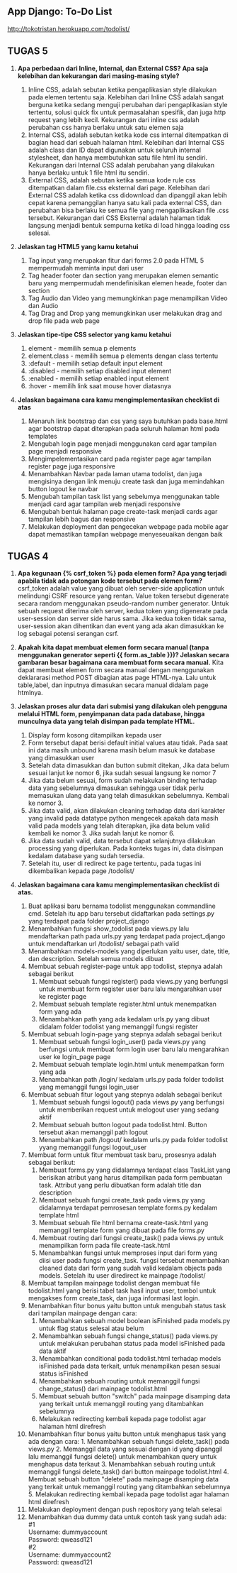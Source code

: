 ## App Django: To-Do List
http://tokotristan.herokuapp.com/todolist/

## TUGAS 5

1. **Apa perbedaan dari Inline, Internal, dan External CSS? Apa saja kelebihan dan kekurangan dari masing-masing style?**

    1. Inline CSS, adalah sebutan ketika pengaplikasian style dilakukan pada elemen tertentu saja. Kelebihan dari Inline CSS adalah sangat berguna ketika sedang menguji perubahan dari pengaplikasian style tertentu, solusi quick fix untuk permasalahan spesifik, dan juga http request yang lebih kecil. Kekurangan dari inline css adalah perubahan css hanya berlaku untuk satu elemen saja
    2. Internal CSS, adalah sebutan ketika kode css internal ditempatkan di bagian head dari sebuah halaman html. Kelebihan dari Internal CSS adalah class dan ID dapat digunakan untuk seluruh internal stylesheet, dan hanya membutuhkan satu file html itu sendiri. Kekurangan dari Internal CSS adalah perubahan yang dilakukan hanya berlaku untuk 1 file html itu sendiri.
    3. External CSS, adalah sebutan ketika semua kode rule css ditempatkan dalam file.css eksternal dari page. Kelebihan dari External CSS adalah ketika css didownload dan dipanggil akan lebih cepat karena pemanggilan hanya satu kali pada external CSS, dan perubahan bisa berlaku ke semua file yang mengaplikasikan file .css tersebut. Kekurangan dari CSS Eksternal adalah halaman tidak langsung menjadi bentuk sempurna ketika di load hingga loading css selesai.

2. **Jelaskan tag HTML5 yang kamu ketahui**

    1. Tag input yang merupakan fitur dari forms 2.0 pada HTML 5 mempermudah meminta input dari user
    2. Tag header footer dan section yang merupakan elemen semantic baru yang mempermudah mendefinisikan elemen heade, footer dan section
    3. Tag Audio dan Video yang memungkinkan page menampilkan Video dan Audio
    4. Tag Drag and Drop yang memungkinkan user melakukan drag and drop file pada web page

3. **Jelaskan tipe-tipe CSS selector yang kamu ketahui**
    1. element - memilih semua p elements
    2. element.class - memilih semua p elements dengan class tertentu
    3. :default - memilih setiap default input element
    4. :disabled - memilih setiap disabled input element
    5. :enabled - memilih setiap enabled input element
    6. :hover - memilih link saat mouse hover diatasnya

4. **Jelaskan bagaimana cara kamu mengimplementasikan checklist di atas**
    1. Menaruh link bootstrap dan css yang saya butuhkan pada base.html agar bootstrap dapat diterapkan pada seluruh halaman html pada templates
    2. Mengubah login page menjadi menggunakan card agar tampilan page menjadi responsive
    3. Mengimpelementasikan card pada register page agar tampilan register page juga responsive
    4. Menambahkan Navbar pada laman utama todolist, dan juga mengisinya dengan link menuju create task dan juga memindahkan button logout ke navbar
    5. Mengubah tampilan task list yang sebelumya menggunakan table menjadi card agar tampilan web menjadi responsive
    6. Mengubah bentuk halaman page create-task menjadi cards agar tampilan lebih bagus dan responsive
    7. Melakukan deployment dan pengecekan webpage pada mobile agar dapat memastikan tampilan webpage menyeseuaikan dengan baik

## TUGAS 4

1. **Apa kegunaan {% csrf_token %} pada elemen form? Apa yang terjadi apabila tidak ada potongan kode tersebut pada elemen form?**
csrf_token adalah value yang dibuat oleh server-side application untuk melindungi CSRF resource yang rentan. Value token tersebut digenerate secara random menggunakan pseudo-random number generator. Untuk sebuah request diterima oleh server, kedua token yang digenerate pada user-session dan server side harus sama. Jika kedua token tidak sama, user-session akan dihentikan dan event yang ada akan dimasukkan ke log sebagai potensi serangan csrf. 

2. **Apakah kita dapat membuat elemen form secara manual (tanpa menggunakan generator seperti {{ form.as_table }})? Jelaskan secara gambaran besar bagaimana cara membuat form secara manual.**
Kita dapat membuat elemen form secara manual dengan menggunakan deklararasi method POST dibagian atas page HTML-nya. Lalu untuk table,label, dan inputnya dimasukan secara manual didalam page htmlnya.

3. **Jelaskan proses alur data dari submisi yang dilakukan oleh pengguna melalui HTML form, penyimpanan data pada database, hingga munculnya data yang telah disimpan pada template HTML.**
    1. Display form kosong ditampilkan kepada user
    2. Form tersebut dapat berisi default initial values atau tidak. Pada saat ini data masih unbound karena masih belum masuk ke database yang dimasukkan user
    3. Setelah data dimasukkan dan button submit ditekan, Jika data belum sesuai lanjut ke nomor 6, jika sudah sesuai langsung ke nomor 7
    4. Jika data belum sesuai, form sudah melakukan binding terhadap data yang sebelumnya dimasukan sehingga user tidak perlu memasukan ulang data yang telah dimasukkan sebelumnya. Kembali ke nomor 3.
    5. Jika data valid, akan dilakukan cleaning terhadap data dari karakter yang invalid pada datatype python mengecek apakah data masih valid pada models yang telah diterapkan, jika data belum valid kembali ke nomor 3. Jika sudah lanjut ke nomor 6.
    6. Jika data sudah valid, data tersebut dapat selanjutnya dilakukan processing yang diperlukan. Pada konteks tugas ini, data disimpan kedalam database yang sudah tersedia.
    7. Setelah itu, user di redirect ke page tertentu, pada tugas ini dikembalikan kepada page /todolist/

4. **Jelaskan bagaimana cara kamu mengimplementasikan checklist di atas.**
    1. Buat aplikasi baru bernama todolist menggunakan commandline cmd. Setelah itu app baru tersebut didaftarkan pada settings.py yang terdapat pada folder project_django
    2. Menambahkan fungsi show_todolist pada views.py lalu mendaftarkan path pada urls.py yang terdapat pada project_django untuk mendaftarkan url /todolist/ sebagai path valid
    3. Menambahkan models-models yang diperlukan yaitu user, date, title, dan description. Setelah semua models dibuat
    4. Membuat sebuah register-page untuk app todolist, stepnya adalah sebagai berikut
        1. Membuat sebuah fungsi register() pada views.py yang berfungsi untuk membuat form register user baru lalu mengarahkan user ke register page
        2. Membuat sebuah template register.html untuk menempatkan form yang ada
        3. Menambahkan path yang ada kedalam urls.py yang dibuat didalam folder todolist yang memanggil fungsi register
    5. Membuat sebuah login-page yang stepnya adalah sebagai berikut
        1. Membuat sebuah fungsi login_user() pada views.py yang berfungsi untuk membuat form login user baru lalu mengarahkan user ke login_page page
        2. Membuat sebuah template login.html untuk menempatkan form yang ada
        3. Menambahkan path /login/ kedalam urls.py pada folder todolist yang memanggil fungsi login_user
    6. Membuat sebuah fitur logout yang stepnya adalah sebagai berikut
        1. Membuat sebuah fungsi logout() pada views.py yang berfungsi untuk memberikan request untuk melogout user yang sedang aktif
        2. Membuat sebuah button logout pada todolist.html. Button tersebut akan memanggil path logout
        3. Menambahkan path /logout/ kedalam urls.py pada folder todolist yyang memanggil fungsi logout_user
    7. Membuat form untuk fitur membuat task baru, prosesnya adalah sebagai berikut:
        1. Membuat forms.py yang didalamnya terdapat class TaskList yang berisikan atribut yang harus ditampilkan pada form pembuatan task. Attribut yang perlu dibuatkan form adalah title dan description
        2. Membuat sebuah fungsi create_task pada views.py yang didalamnya terdapat pemrosesan template forms.py kedalam template html
        3. Membuat sebuah file html bernama create-task.html yang memanggil template form yang dibuat pada file forms.py
        4. Membuat routing dari fungsi create_task() pada views.py untuk menampilkan form pada file create-task.html
        5. Menambahkan fungsi untuk memproses input dari form yang diisi user pada fungsi create_task. fungsi tersebut menambahkan cleaned data dari form yang sudah valid kedalam objects pada models. Setelah itu user diredirect ke mainpage /todolist/
    8. Membuat tampilan mainpage todolist dengan membuat file todolist.html yang berisi tabel task hasil input user, tombol untuk mengakses form create_task, dan juga informasi last login.
    9. Menambahkan fitur bonus yaitu button untuk mengubah status task dari tampilan mainpage dengan cara:
        1. Menambahkan sebuah model boolean isFinished pada models.py untuk flag status selesai atau belum
        2. Menambahkan sebuah fungsi change_status() pada views.py untuk melakukan perubahan status pada model isFinished pada data aktif
        3. Menambahkan conditional pada todolist.html terhadap models isFinished pada data terkait, untuk menampilkan pesan sesuai status isFinished
        4. Menambahkan sebuah routing untuk memanggil fungsi change_status() dari mainpage todolist.html
        5. Membuat sebuah button "switch" pada mainpage disamping data yang terkait untuk memanggil routing yang ditambahkan sebelumnya
        6. Melakukan redirecting kembali kepada page todolist agar halaman html direfresh
    10.  Menambahkan fitur bonus yaitu button untuk menghapus task yang ada dengan cara:
        1. Menambahkan sebuah fungsi delete_task() pada views.py 
        2. Memanggil data yang sesuai dengan id yang dipanggil lalu memanggil fungsi delete() untuk menambahkan query untuk menghapus data terkaut
        3. Menambahkan sebuah routing untuk memanggil fungsi delete_task() dari button mainpage todolist.html
        4. Membuat sebuah button "delete" pada mainpage disamping data yang terkait untuk memanggil routing yang ditambahkan sebelumnya
        5. Melakukan redirecting kembali kepada page todolist agar halaman html direfresh
    11. Melakukan deployment dengan push repository yang telah selesai
    12. Menambahkan dua dummy data untuk contoh task yang sudah ada:\
    #1\
    Username: dummyaccount\
    Password: qweasd121\
    #2\
    Username: dummyaccount2\
    Password: qweasd121